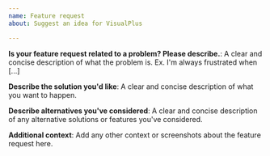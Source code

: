 ```yaml
---
name: Feature request
about: Suggest an idea for VisualPlus

---
```


**Is your feature request related to a problem? Please describe.**:
A clear and concise description of what the problem is. Ex. I'm always frustrated when [...]

**Describe the solution you'd like**:
A clear and concise description of what you want to happen.

**Describe alternatives you've considered**:
A clear and concise description of any alternative solutions or features you've considered.

**Additional context**:
Add any other context or screenshots about the feature request here.